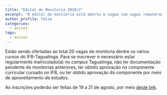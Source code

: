 ```yaml
---
title: "Edital de Monitoria 2019/2"
excerpt: "O edital de monitoria está aberto e segue com vagas remuneradas e voluntárias."
author_profile: false
categories:
  - avisos
tags:
  - avisos
---
```



Estão sendo ofertadas ao total 20 vagas de monitoria dentre os vários cursos do IFB-Taguatinga. Para se inscrever é necessário estar regularmente matriculado(a) no *campus* Taguatinga, não ter documentação pendente de monitorias anteriores, ter obtido aprovação no componente curricular cursado no IFB, ou ter obtido aprovação do componente por meio de aproveitamento de estudos.

As inscrições poderão ser feitas de 19 a 21 de agosto, por meio [deste link](https://www.ifb.edu.br/taguatinga/21759-publicado-edital-do-programa-de-monitoria-2-semestre).

